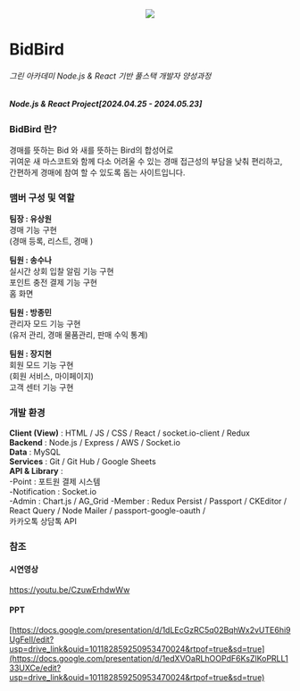<div style="text-align: center;">
  <img src="https://i.imgur.com/D3lJNvg.png" style="margin: 0 auto;">
</div>   
   
# BidBird

###### 그린 아카데미 Node.js & React 기반 풀스택 개발자 양성과정
##### Node.js & React Project[2024.04.25 - 2024.05.23]

### BidBird 란?   
경매를 뜻하는 Bid 와 새를 뜻하는 Bird의 합성어로   
귀여운 새 마스코트와 함께 다소 어려울 수 있는 경매 접근성의 부담을 낮춰 편리하고, 간편하게 경매에 참여 할 수 있도록 돕는 사이트입니다. 

### 맴버 구성 및 역할  
**팀장 : 유상원**     
경매 기능 구현   
(경매 등록, 리스트, 경매 )   

**팀원 : 송수나**    
실시간 상회 입찰 알림 기능 구현   
포인트 충전 결제 기능 구현   
홈 화면  
   
**팀원 : 방종민**   
관리자 모드 기능 구현   
(유저 관리, 경매 물품관리, 판매 수익 통계)   
   
**팀원 : 장지현**   
회원 모드 기능 구현  
(회원 서비스, 마이페이지)  
고객 센터 기능 구현  



### 개발 환경
**Client (View)**   : HTML / JS / CSS / React / socket.io-client / Redux        
**Backend**   : Node.js / Express / AWS / Socket.io   
**Data**   : MySQL      
**Services**   : Git / Git Hub / Google Sheets    
**API & Library** :   
-Point : 포트원 결제 시스템    
-Notification : Socket.io   
-Admin : Chart.js / AG_Grid
-Member : Redux Persist / Passport / CKEditor /   
                 React Query / Node Mailer / passport-google-oauth /  
                 카카오톡 상담톡 API    
  

### 참조   
#### 시연영상   
https://youtu.be/CzuwErhdwWw   


#### PPT   
[https://docs.google.com/presentation/d/1dLEcGzRC5q02BqhWx2vUTE6hi9UgFeII/edit?usp=drive_link&ouid=101182859250953470024&rtpof=true&sd=true](https://docs.google.com/presentation/d/1edXVOaRLhOOPdF6KsZlKoPRLL133UXCe/edit?usp=drive_link&ouid=101182859250953470024&rtpof=true&sd=true)
